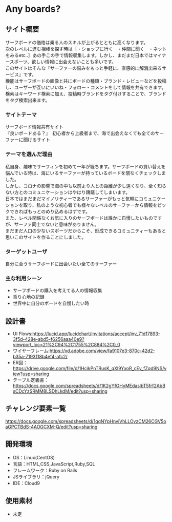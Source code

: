 # Any boards?

## サイト概要
サーフボードの価格は乗る人のスキルが上がるとともに高くなります。  
次のレベルに進む相棒を探す時は［・ショップに行く　・仲間に聞く　・ネットをみるetc..］あの手この手で情報収集します。しかし、まだまだ日本ではマイナースポーツ、欲しい情報に出会えないことも多いです。  
このサイトはそんな『サーファーの悩みをもっと手軽に、直感的に解消出来るサービス』です。  
機能はサーフボードの画像と共にボードの種類・ブランド・レビューなどを投稿し、ユーザーが互いにいいね・フォロー・コメントをして情報を共有できます。  
検索はキーワード検索に加え、投稿時ブランドをタグ付けすることで、ブランドをタグ検索出来ます。

### サイトテーマ
サーフボード情報共有サイト  
『良いボードある？』　初心者から上級者まで、海で出会えなくても全てのサーファーに聞けるサイト

### テーマを選んだ理由
私自身、趣味でサーフィンを初めて一年が経ちます。サーフボードの買い替えを悩んでいる時は、海にいるサーファーが持っているボードを隈なくチェックしました。  
しかし、コロナの影響で海の中も以前より人との距離が少し遠くなり、全く知らない方とのコミュニケーションはやはり躊躇してしまいます。  
日本ではまだまだマイノリティーであるサーファーがもっと気軽にコミュニケーションを取り、私のような初心者でも様々なレベルのサーファーから情報をピックできればもっとのめり込めるはずです。  
また、レベル関係なくお気に入りのサーフボードは誰かに自慢したいものですが、サーファ同士でないと意味がありません。  
まだまだ人口の少ないスポーツだからこそ、形成できるコミュニティーもあると思いこのサイトを作ることにしました。

### ターゲットユーザ
自分に合うサーフボードに出会いたい全てのサーファー

### 主な利用シーン
- サーフボードの購入を考えてる人の情報収集　
- 乗り心地の記録　
- 世界中に自分のボードを自慢したい時

## 設計書
- UI Flows:https://lucid.app/lucidchart/invitations/accept/inv_71d17893-3f5d-428e-abd5-f6256aaa40e9?viewport_loc=21%2C94%2C1755%2C884%2C0_0
- ワイヤーフレーム:https://xd.adobe.com/view/fa9107e3-870c-42d2-b35a-7193118b4ef4-afc2/
- ER図：https://drive.google.com/file/d/1HcikPnTRusK_qXl9YxoR_cEv_fZqd9NS/view?usp=sharing
- テーブル定義書：https://docs.google.com/spreadsheets/d/1K2gYfGHyMEdaslbT5frf2AbBsCDcYzSRMM8LSDhLkdM/edit?usp=sharing

## チャレンジ要素一覧
https://docs.google.com/spreadsheets/d/1qqNYpHnviVhLLOvzCM26CGV5oaGPCTBdS-4AOGCXM-Q/edit?usp=sharing

## 開発環境
- OS：Linux(CentOS)
- 言語：HTML,CSS,JavaScript,Ruby,SQL
- フレームワーク：Ruby on Rails
- JSライブラリ：jQuery
- IDE：Cloud9

## 使用素材
- 未定
